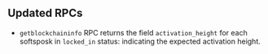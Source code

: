 Updated RPCs
------------

- `getblockchaininfo` RPC returns the field `activation_height` for each softsposk in `locked_in` status: indicating the expected activation height.
